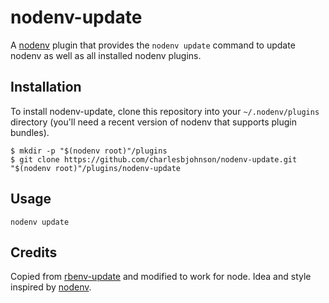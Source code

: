 # nodenv-update

A [nodenv](https://github.com/OiNutter/nodenv) plugin that provides the
`nodenv update` command to update nodenv as well as all installed nodenv plugins.

## Installation

To install nodenv-update, clone this repository into your `~/.nodenv/plugins` directory
(you'll need a recent version of nodenv that supports plugin bundles).

    $ mkdir -p "$(nodenv root)"/plugins
    $ git clone https://github.com/charlesbjohnson/nodenv-update.git "$(nodenv root)"/plugins/nodenv-update

## Usage

    nodenv update

## Credits

Copied from [rbenv-update][] and modified to work for node.
Idea and style inspired by [nodenv](https://github.com/OiNutter/nodenv).

[rbenv-update]:https://github.com/rkh/rbenv-update
